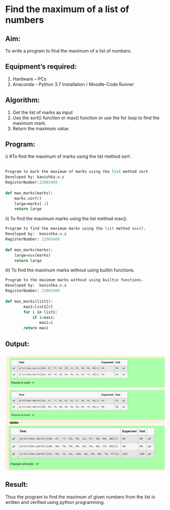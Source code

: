 # Find the maximum of a list of numbers
## Aim:
To write a program to find the maximum of a list of numbers.
## Equipment’s required:
1.	Hardware – PCs
2.	Anaconda – Python 3.7 Installation / Moodle-Code Runner
## Algorithm:
1.	Get the list of marks as input
2.	Use the sort() function or max() function or use the for loop to find the maximum mark.
3.	Return the maximum value
## Program:

i)	#To find the maximum of marks using the list method sort.
```Python

Program to mark the maximum of marks using the list method sort
Developed by: kanishka.v.s
RegisterNumber:22003409 

def max_marks(marks):
    marks.sort()
    large=marks[-1]
    return large

```

ii)	 To find the maximum marks using the list method max().
```Python
Program to find the maximum marks using the list method max().
Developed by:  kanishka.v.s
RegisterNumber: 22003409

def max_marks(marks):
    large=max(marks)
    return large


```

iii)  To find the maximum marks without using builtin functions.
```Python
Program to the maximum marks without using builtin functions.
Developed by:  kanishka.v.s
RegisterNumber: 22003409

def max_marks(list1):
        max1=list1[0]
        for i in list1:
            if i>max1:
               max1=i
        return max1

```
## 0utput:
![output](/output1.png)
![output](/output2.png)
![output](/output3.png)



## Result:
Thus the program to find the maximum of given numbers from the list is written and verified using python programming.